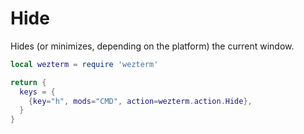 # Hide

Hides (or minimizes, depending on the platform) the current window.

```lua
local wezterm = require 'wezterm'

return {
  keys = {
    {key="h", mods="CMD", action=wezterm.action.Hide},
  }
}
```


